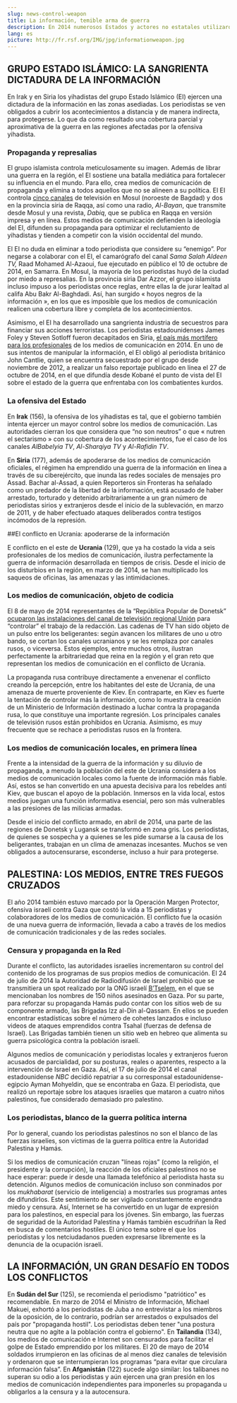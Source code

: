 ```yaml
---
slug: news-control-weapon
title: La información, temible arma de guerra
description: En 2014 numerosos Estados y actores no estatales utilizaron la información como arma de guerra. Entre la sobreabundancia mediática, por un lado, y el _blackout_ por otro, esta instrumentalización de la información creó un clima hostil para los periodistas y tuvo consecuencias desastrosas en el pluralismo de los medios de comunicación.
lang: es
picture: http://fr.rsf.org/IMG/jpg/informationweapon.jpg
---
```


## GRUPO ESTADO ISLÁMICO: LA SANGRIENTA DICTADURA DE LA INFORMACIÓN 

En Irak y en Siria los yihadistas del grupo Estado Islámico (EI) ejercen una dictadura de la información en las zonas asediadas. Los periodistas se ven obligados a cubrir los acontecimientos a distancia y de manera indirecta, para protegerse. Lo que da como resultado una cobertura parcial y aproximativa de la guerra en las regiones afectadas por la ofensiva yihadista. 

### Propaganda y represalias

El grupo islamista controla meticulosamente su imagen. Además de librar una guerra en la región, el EI sostiene una batalla mediática para fortalecer su influencia en el mundo. Para ello, crea medios de comunicación de propaganda y elimina a todos aquellos que no se alineen a su política. El EI controla [cinco canales](http://www.foxnews.com/politics/2014/10/11/welcome-to-islamic-state-tv-us-officials-battle-to-counter-slick-isis-media-arm/) de televisión en Mosul (noroeste de Bagdad) y dos en la provincia siria de Raqqa, así como una radio, _Al-Bayan_, que transmite desde Mosul y una revista, _Dabiq_, que se publica en Raqqa en versión impresa y en línea. Estos medios de comunicación defienden la ideología del EI, difunden su propaganda para optimizar el reclutamiento de yihadistas y tienden a competir con la visión occidental del mundo.

El EI no duda en eliminar a todo periodista que considere su “enemigo”. Por negarse a colaborar con el EI, el camarógrafo del canal _Sama_ _Salah Aldeen TV,_ Raad Mohamed Al-Azaoui, fue ejecutado en público el 10 de octubre de 2014, en Samarra. En Mosul, la mayoría de los periodistas huyó de la ciudad por miedo a represalias. En la provincia siria Dar Azzor, el grupo islamista incluso impuso a los periodistas once reglas, entre ellas la de jurar lealtad al califa Abu Bakr Al-Baghdadi. Así, han surgido « hoyos negros de la información », en los que es imposible que los medios de comunicación realicen una cobertura libre y completa de los acontecimientos. 

Asimismo, el EI ha desarrollado una sangrienta industria de secuestros para financiar sus acciones terroristas. Los periodistas estadounidenses James Foley y Steven Sotloff fueron decapitados en Siria, [el país más mortífero para los profesionales](http://es.rsf.org/balance-2014-16-12-2014,47389.html) de los medios de comunicación en 2014. En uno de sus intentos de manipular la información, el EI obligó al periodista británico John Cantlie, quien se encuentra secuestrado por el grupo desde noviembre de 2012, a realizar un falso reportaje publicado en línea el 27 de octubre de 2014, en el que difundía desde Kobané el punto de vista del EI sobre el estado de la guerra que enfrentaba con los combatientes kurdos.

### La ofensiva del Estado

En **Irak** (156), la ofensiva de los yihadistas es tal, que el gobierno también intenta ejercer un mayor control sobre los medios de comunicación. Las autoridades cierran los que considera que “no son neutros” o que « nutren el sectarismo » con su cobertura de los acontecimientos, fue el caso de los canales _AlBabelyia TV_, _Al-Sharqiya TV_ y _Al-Rafidin TV_. 

En **Siria** (177), además de apoderarse de los medios de comunicación oficiales, el régimen ha emprendido una guerra de la información en línea a través de su ciberejército, que inunda las redes sociales de mensajes pro Assad. Bachar al-Assad, a quien Reporteros sin Fronteras ha señalado como un predador de la libertad de la información, está acusado de haber arrestado, torturado y detenido arbitrariamente a un gran número de periodistas sirios y extranjeros desde el inicio de la sublevación, en marzo de 2011, y de haber efectuado ataques deliberados contra testigos incómodos de la represión. 

##El conflicto en Ucrania: apoderarse de la información

E conflicto en el este de **Ucrania** (129), que ya ha costado la vida a seis profesionales de los medios de comunicación, ilustra perfectamente la guerra de información desarrollada en tiempos de crisis. Desde el inicio de los disturbios en la región, en marzo de 2014, se han multiplicado los saqueos de oficinas, las amenazas y las intimidaciones. 

### Los medios de comunicación, objeto de codicia

El 8 de mayo de 2014 representantes de la “República Popular de Donetsk”[ ocuparon las instalaciones del canal de televisión regional Unión](http://imi.org.ua/news/44028-u-donetsku-separatisti-zahopili-telekanal-yunion.html) para “controlar” el trabajo de la redacción. Las cadenas de TV han sido objeto de un pulso entre los beligerantes: según avancen los militares de uno u otro bando, se cortan los canales ucranianos y se les remplaza por canales rusos, o viceversa. Estos ejemplos, entre muchos otros, ilustran perfectamente la arbitrariedad que reina en la región y el gran reto que representan los medios de comunicación en el conflicto de Ucrania.

La propaganda rusa contribuye directamente a envenenar el conflicto creando la percepción, entre los habitantes del este de Ucrania, de una amenaza de muerte proveniente de Kiev. En contraparte, en Kiev es fuerte la tentación de controlar más la información, como lo muestra la creación de un Ministerio de Información destinado a luchar contra la propaganda rusa, lo que constituye una importante regresión. Los principales canales de televisión rusos están prohibidos en Ucrania. Asimismo, es muy frecuente que se rechace a periodistas rusos en la frontera. 

### Los medios de comunicación locales, en primera línea

Frente a la intensidad de la guerra de la información y su diluvio de propaganda, a menudo la población del este de Ucrania considera a los medios de comunicación locales como la fuente de información más fiable. Así, estos se han convertido en una apuesta decisiva para los rebeldes anti Kiev, que buscan el apoyo de la población. Inmersos en la vida local, estos medios juegan una función informativa esencial, pero son más vulnerables a las presiones de las milicias armadas. 

Desde el inicio del conflicto armado, en abril de 2014, una parte de las regiones de Donetsk y Lugansk se transformó en zona gris. Los periodistas, de quienes se sospecha y a quienes se les pide sumarse a la causa de los beligerantes, trabajan en un clima de amenazas incesantes. Muchos se ven obligados a autocensurarse, esconderse, incluso a huir para protegerse. 

## PALESTINA: LOS MEDIOS, ENTRE TRES FUEGOS CRUZADOS

El año 2014 también estuvo marcado por la Operación Margen Protector, ofensiva israelí contra Gaza que costó la vida a 15 periodistas y colaboradores de los medios de comunicación. El conflicto fue la ocasión de una nueva guerra de información, llevada a cabo a través de los medios de comunicación tradicionales y de las redes sociales. 

### Censura y propaganda en la Red

Durante el conflicto, las autoridades israelíes incrementaron su control del contenido de los programas de sus propios medios de comunicación. El 24 de julio de 2014 la Autoridad de Radiodifusión de Israel prohibió que se transmitiera un spot realizado por la ONG israelí [B’Tselem](http://www.btselem.org/), en el que se mencionaban los nombres de 150 niños asesinados en Gaza. Por su parte, para reforzar su propaganda Hamás pudo contar con los sitios web de su componente armado, las Brigadas Izz al-Din al-Qassam. En ellos se pueden encontrar estadísticas sobre el número de cohetes lanzados e incluso videos de ataques emprendidos contra Tsahal (fuerzas de defensa de Israel). Las Brigadas también tienen un sitio web en hebreo que alimenta su guerra psicológica contra la población israelí. 

Algunos medios de comunicación y periodistas locales y extranjeros fueron acusados de parcialidad, por su posturas, reales o aparentes, respecto a la intervención de Israel en Gaza. Así, el 17 de julio de 2014 el canal estadounidense _NBC_ decidió repatriar a su corresponsal estadounidense-egipcio Ayman Mohyeldin, que se encontraba en Gaza. El periodista, que realizó un reportaje sobre los ataques israelíes que mataron a cuatro niños palestinos, fue considerado demasiado pro palestino. 

### Los periodistas, blanco de la guerra política interna

Por lo general, cuando los periodistas palestinos no son el blanco de las fuerzas israelíes, son víctimas de la guerra política entre la Autoridad Palestina y Hamás. 

Si los medios de comunicación cruzan "líneas rojas” (como la religión, el presidente y la corrupción), la reacción de los oficiales palestinos no se hace esperar: puede ir desde una llamada telefónico al periodista hasta su detención. Algunos medios de comunicación incluso son conminados por los _mukhabarat_ (servicio de inteligencia) a mostrarles sus programas antes de difundirlos. Este sentimiento de ser vigilado constantemente engendra miedo y censura. Así, Internet se ha convertido en un lugar de expresión para los palestinos, en especial para los jóvenes. Sin embargo, las fuerzas de seguridad de la Autoridad Palestina y Hamás también escudriñan la Red en busca de comentarios hostiles. El único tema sobre el que los periodistas y los netciudadanos pueden expresarse libremente es la denuncia de la ocupación israelí. 

## LA INFORMACIÓN, UN GRAN DESAFÍO EN TODOS LOS CONFLICTOS

En **Sudán del Sur** (125), se recomienda el periodismo "patriótico" es recomendable. En marzo de 2014 el Ministro de Información, Michael Makuei, exhortó a los periodistas de Juba a no entrevistar a los miembros de la oposición, de lo contrario, podrían ser arrestados o expulsados del país por "propaganda hostil". Los periodistas deben tener "una postura neutra que no agite a la población contra el gobierno". En **Tailandia** (134), los medios de comunicación e Internet son censurados para facilitar el golpe de Estado emprendido por los militares. El 20 de mayo de 2014 soldados irrumpieron en las oficinas de al menos diez canales de televisión y ordenaron que se interrumpieran los programas “para evitar que circulara información falsa”. En **Afganistán** (122) sucede algo similar: los talibanes no superan su odio a los periodistas y aún ejercen una gran presión en los medios de comunicación independientes para imponerles su propaganda u obligarlos a la censura y a la autocensura.
